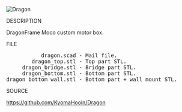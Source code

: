 ![Dragon](https://github.com/KyomaHooin/Dragon/blob/master/openscad/dragon_box_screen.png "box")

DESCRIPTION

DragonFrame Moco custom motor box.

FILE
<pre>
           dragon.scad - Mail file.
        dragon_top.stl - Top part STL.
     dragon_bridge.stl - Bridge part STL.
     dragon_bottom.stl - Bottom part STL.
dragon_bottom_wall.stl - Bottom part + wall mount STL.
</pre>
SOURCE

https://github.com/KyomaHooin/Dragon
